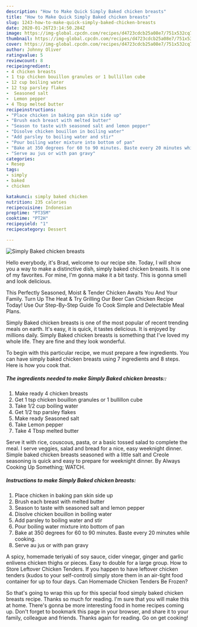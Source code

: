 ```yaml
---
description: "How to Make Quick Simply Baked chicken breasts"
title: "How to Make Quick Simply Baked chicken breasts"
slug: 1243-how-to-make-quick-simply-baked-chicken-breasts
date: 2020-01-26T23:14:50.284Z
image: https://img-global.cpcdn.com/recipes/d4723cdcb25a08e7/751x532cq70/simply-baked-chicken-breasts-recipe-main-photo.jpg
thumbnail: https://img-global.cpcdn.com/recipes/d4723cdcb25a08e7/751x532cq70/simply-baked-chicken-breasts-recipe-main-photo.jpg
cover: https://img-global.cpcdn.com/recipes/d4723cdcb25a08e7/751x532cq70/simply-baked-chicken-breasts-recipe-main-photo.jpg
author: Johnny Oliver
ratingvalue: 5
reviewcount: 8
recipeingredient:
- 4 chicken breasts
- 1 tsp chicken bouillon granules or 1 bullillon cube
- 12 cup boiling water
- 12 tsp parsley flakes
-  Seasoned salt
-  Lemon pepper
- 4 Tbsp melted butter
recipeinstructions:
- "Place chicken in baking pan skin side up"
- "Brush each breast with melted butter"
- "Season to taste with seasoned salt and lemon pepper"
- "Disolve chicken bouillon in boiling water"
- "Add parsley to boiling water and stir"
- "Pour boiling water mixture into bottom of pan"
- "Bake at 350 degrees for 60 to 90 minutes. Baste every 20 minutes while cooking."
- "Serve au jus or with pan gravy"
categories:
- Resep
tags:
- simply
- baked
- chicken

katakunci: simply baked chicken
nutrition: 235 calories
recipecuisine: Indonesian
preptime: "PT35M"
cooktime: "PT2H"
recipeyield: "1"
recipecategory: Dessert

---
```



![Simply Baked chicken breasts](https://img-global.cpcdn.com/recipes/d4723cdcb25a08e7/751x532cq70/simply-baked-chicken-breasts-recipe-main-photo.jpg)

Hello everybody, it's Brad, welcome to our recipe site. Today, I will show you a way to make a distinctive dish, simply baked chicken breasts. It is one of my favorites. For mine, I'm gonna make it a bit tasty. This is gonna smell and look delicious.

This Perfectly Seasoned, Moist &amp; Tender Chicken Awaits You And Your Family. Turn Up The Heat &amp; Try Grilling Our Beer Can Chicken Recipe Today! Use Our Step-By-Step Guide To Cook Simple and Delectable Meal Plans.

Simply Baked chicken breasts is one of the most popular of recent trending meals on earth. It's easy, it is quick, it tastes delicious. It is enjoyed by millions daily. Simply Baked chicken breasts is something that I've loved my whole life. They are fine and they look wonderful.


To begin with this particular recipe, we must prepare a few ingredients. You can have simply baked chicken breasts using 7 ingredients and 8 steps. Here is how you cook that.

##### The ingredients needed to make Simply Baked chicken breasts::

1. Make ready 4 chicken breasts
1. Get 1 tsp chicken bouillon granules or 1 bullillon cube
1. Take 1/2 cup boiling water
1. Get 1/2 tsp parsley flakes
1. Make ready  Seasoned salt
1. Take  Lemon pepper
1. Take 4 Tbsp melted butter


Serve it with rice, couscous, pasta, or a basic tossed salad to complete the meal. I serve veggies, salad and bread for a nice, easy weeknight dinner. Simple baked chicken breasts seasoned with a little salt and Creole seasoning is quick and easy to prepare for weeknight dinner. By Always Cooking Up Something; WATCH. 

##### Instructions to make Simply Baked chicken breasts:

1. Place chicken in baking pan skin side up
1. Brush each breast with melted butter
1. Season to taste with seasoned salt and lemon pepper
1. Disolve chicken bouillon in boiling water
1. Add parsley to boiling water and stir
1. Pour boiling water mixture into bottom of pan
1. Bake at 350 degrees for 60 to 90 minutes. Baste every 20 minutes while cooking.
1. Serve au jus or with pan gravy


A spicy, homemade teriyaki of soy sauce, cider vinegar, ginger and garlic enlivens chicken thighs or pieces. Easy to double for a large group. How to Store Leftover Chicken Tenders. If you happen to have leftover chicken tenders (kudos to your self-control) simply store them in an air-tight food container for up to four days. Can Homemade Chicken Tenders Be Frozen? 

So that's going to wrap this up for this special food simply baked chicken breasts recipe. Thanks so much for reading. I'm sure that you will make this at home. There's gonna be more interesting food in home recipes coming up. Don't forget to bookmark this page in your browser, and share it to your family, colleague and friends. Thanks again for reading. Go on get cooking!
